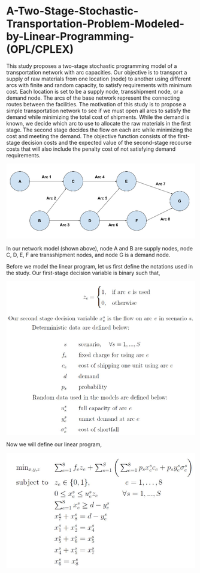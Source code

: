 # A-Two-Stage-Stochastic-Transportation-Problem-Modeled-by-Linear-Programming-(OPL/CPLEX)

This study proposes a two-stage stochastic programming model of a transportation network with arc capacities. Our objective is to transport a supply of raw materials from one location (node) to another using different arcs with finite and random capacity, to satisfy requirements with minimum cost. Each location is set to be a supply node, transshipment node, or a demand node. The arcs of the base network represent the connecting routes between the facilities. The motivation of this study is to propose a simple transportation network to see if we must open all arcs to satisfy the demand while minimizing the total cost of shipments. While the demand is known, we decide which arc to use to allocate the raw materials in the first stage. The second stage decides the flow on each arc while minimizing the cost and meeting the demand. The objective function consists of the first-stage decision costs and the expected value of the second-stage recourse costs that will also include the penalty cost of not satisfying demand requirements.

![The Transportation Network](model.png)

In our network model (shown above), node A and B are supply nodes, node C, D, E, F are transshipment nodes, and node G is a demand node. 

Before we model the linear program, let us first define the notations used in the study. Our first-stage decision variable is binary such that,

![The Transportation Network](notations.JPG)

Now we will define our linear program,

![The Transportation Network](lp_formulation.JPG)
